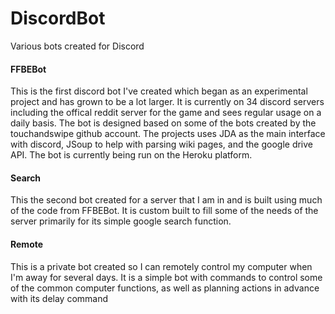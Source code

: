 # DiscordBot
Various bots created for Discord

#### FFBEBot
This is the first discord bot I've created which began as an experimental project and has grown to be a lot larger. It is currently on 34 discord servers including the offical reddit server for the game and sees regular usage on a daily basis. The bot is designed based on some of the bots created by the touchandswipe github account. The projects uses JDA as the main interface with discord, JSoup to help with parsing wiki pages, and the google drive API. The bot is currently being run on the Heroku platform. 

#### Search
This the second bot created for a server that I am in and is built using much of the code from FFBEBot. It is custom built to fill some of the needs of the server primarily for its simple google search function. 

#### Remote
This is a private bot created so I can remotely control my computer when I'm away for several days. It is a simple bot with commands to control some of the common computer functions, as well as planning actions in advance with its delay command
